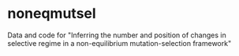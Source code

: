 # noneqmutsel
 Data and code for "Inferring the number and position of changes in selective regime in a non-equilibrium mutation-selection framework"
